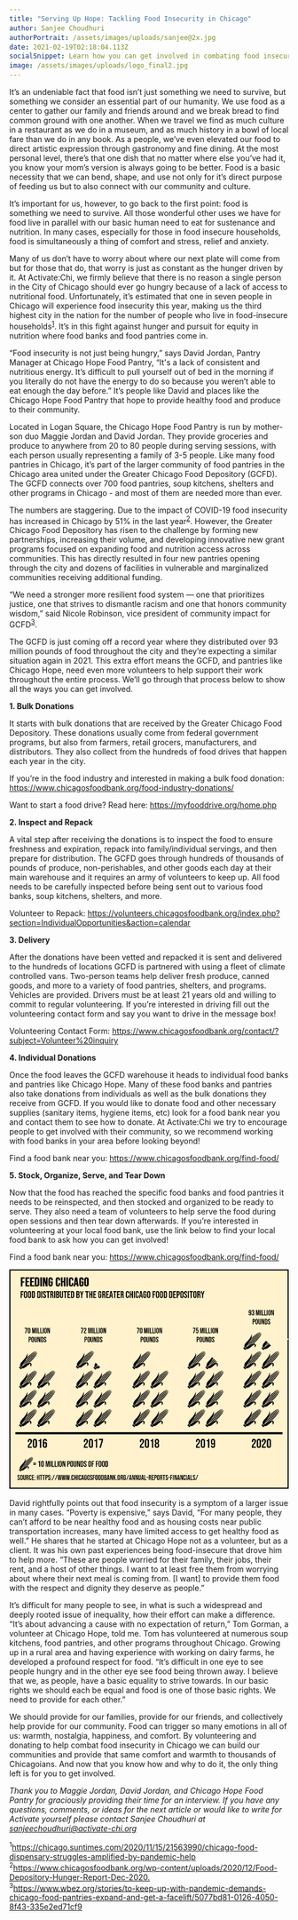 ```yaml
---
title: "Serving Up Hope: Tackling Food Insecurity in Chicago"
author: Sanjee Choudhuri
authorPortrait: /assets/images/uploads/sanjee@2x.jpg
date: 2021-02-19T02:18:04.113Z
socialSnippet: Learn how you can get involved in combating food insecurity in Chicago!
image: /assets/images/uploads/logo_final2.jpg
---
```

It’s an undeniable fact that food isn’t just something we need to survive, but something we consider an essential part of our humanity. We use food as a center to gather our family and friends around and we break bread to find common ground with one another. When we travel we find as much culture in a restaurant as we do in a museum, and as much history in a bowl of local fare than we do in any book. As a people, we’ve even elevated our food to direct artistic expression through gastronomy and fine dining. At the most personal level, there’s that one dish that no matter where else you’ve had it, you know your mom’s version is always going to be better. Food is a basic necessity that we can bend, shape, and use not only for it’s direct purpose of feeding us but to also connect with our community and culture.

It’s important for us, however, to go back to the first point: food is something we need to survive. All those wonderful other uses we have for food live in parallel with our basic human need to eat for sustenance and nutrition. In many cases, especially for those in food insecure households, food is simultaneously a thing of comfort and stress, relief and anxiety. 

Many of us don’t have to worry about where our next plate will come from but for those that do, that worry is just as constant as the hunger driven by it. At Activate:Chi, we firmly believe that there is no reason a single person in the City of Chicago should ever go hungry because of a lack of access to nutritional food. Unfortunately, it’s estimated that one in seven people in Chicago will experience food insecurity this year, making us the third highest city in the nation for the number of people who live in food-insecure households<sup>[1](https://chicago.suntimes.com/2020/11/15/21563990/chicago-food-dispensary-struggles-amplified-by-pandemic-help)</sup>. It’s in this fight against hunger and pursuit for equity in nutrition where food banks and food pantries come in.

“Food insecurity is not just being hungry,” says David Jordan, Pantry Manager at Chicago Hope Food Pantry, “It's a lack of consistent and nutritious energy. It’s difficult to pull yourself out of bed in the morning if you literally do not have the energy to do so because you weren’t able to eat enough the day before.” It’s people like David and places like the Chicago Hope Food Pantry that hope to provide healthy food and produce to their community.

Located in Logan Square, the Chicago Hope Food Pantry is run by mother-son duo Maggie Jordan and David Jordan. They provide groceries and produce to anywhere from 20 to 80 people during serving sessions, with each person usually representing a family of 3-5 people. Like many food pantries in Chicago, it’s part of the larger community of food pantries in the Chicago area united under the Greater Chicago Food Depository (GCFD). The GCFD connects over 700 food pantries, soup kitchens, shelters and other programs in Chicago - and most of them are needed more than ever.

The numbers are staggering. Due to the impact of COVID-19 food insecurity has increased in Chicago by 51% in the last year<sup>[2](https://www.chicagosfoodbank.org/wp-content/uploads/2020/12/Food-Depository-Hunger-Report-Dec-2020.pdf)</sup>. However, the Greater Chicago Food Depository has risen to the challenge by forming new partnerships, increasing their volume, and developing innovative new grant programs focused on expanding food and nutrition access across communities. This has directly resulted in four new pantries opening through the city and dozens of facilities in vulnerable and marginalized communities receiving additional funding. 

“We need a stronger more resilient food system — one that prioritizes justice, one that strives to dismantle racism and one that honors community wisdom,” said Nicole Robinson, vice president of community impact for GCFD<sup>[3](https://www.wbez.org/stories/to-keep-up-with-pandemic-demands-chicago-food-pantries-expand-and-get-a-facelift/5077bd81-0126-4050-8f43-335e2ed71cf9)</sup>.

The GCFD is just coming off a record year where they distributed over 93 million pounds of food throughout the city and they’re expecting a similar situation again in 2021. This extra effort means the GCFD, and pantries like Chicago Hope, need even more volunteers to help support their work throughout the entire process. We’ll go through that process below to show all the ways you can get involved.

**1. Bulk Donations**

It starts with bulk donations that are received by the Greater Chicago Food Depository. These donations usually come from federal government programs, but also from farmers, retail grocers, manufacturers, and distributors. They also collect from the hundreds of food drives that happen each year in the city.

If you’re in the food industry and interested in making a bulk food donation: <https://www.chicagosfoodbank.org/food-industry-donations/>

Want to start a food drive? Read here: <https://myfooddrive.org/home.php>

**2. Inspect and Repack**

A vital step after receiving the donations is to inspect the food to ensure freshness and expiration, repack into family/individual servings, and then prepare for distribution. The GCFD goes through hundreds of thousands of pounds of produce, non-perishables, and other goods each day at their main warehouse and it requires an army of volunteers to keep up. All food needs to be carefully inspected before being sent out to various food banks, soup kitchens, shelters, and more.

Volunteer to Repack: <https://volunteers.chicagosfoodbank.org/index.php?section=IndividualOpportunities&action=calendar>

**3. Delivery**

After the donations have been vetted and repacked it is sent and delivered to the hundreds of locations GCFD is partnered with using a fleet of climate controlled vans. Two-person teams help deliver fresh produce, canned goods, and more to a variety of food pantries, shelters, and programs. Vehicles are provided. Drivers must be at least 21 years old and willing to commit to regular volunteering. If you’re interested in driving fill out the volunteering contact form and say you want to drive in the message box!

Volunteering Contact Form: <https://www.chicagosfoodbank.org/contact/?subject=Volunteer%20inquiry>

**4. Individual Donations**

Once the food leaves the GCFD warehouse it heads to individual food banks and pantries like Chicago Hope. Many of these food banks and pantries also take donations from individuals as well as the bulk donations they receive from GCFD. If you would like to donate food and other necessary supplies (sanitary items, hygiene items, etc) look for a food bank near you and contact them to see how to donate. At Activate:Chi we try to encourage people to get involved with their community, so we recommend working with food banks in your area before looking beyond!

Find a food bank near you: <https://www.chicagosfoodbank.org/find-food/>

**5. Stock, Organize, Serve, and Tear Down**

Now that the food has reached the specific food banks and food pantries it needs to be reinspected, and then stocked and organized to be ready to serve. They also need a team of volunteers to help serve the food during open sessions and then tear down afterwards. If you’re interested in volunteering at your local food bank, use the link below to find your local food bank to ask how you can get involved!

Find a food bank near you: <https://www.chicagosfoodbank.org/find-food/>

![](/assets/images/uploads/yellow.png)

David rightfully points out that food insecurity is a symptom of a larger issue in many cases. “Poverty is expensive,” says David, “For many people, they can’t afford to be near healthy food and as housing costs near public transportation increases, many have limited access to get healthy food as well.” He shares that he started at Chicago Hope not as a volunteer, but as a client. It was his own past experiences being food-insecure that drove him to help more. “These are people worried for their family, their jobs, their rent, and a host of other things. I want to at least free them from worrying about where their next meal is coming from. \[I want] to provide them food with the respect and dignity they deserve as people.” 

It’s difficult for many people to see, in what is such a widespread and deeply rooted issue of inequality, how their effort can make a difference. “It’s about advancing a cause with no expectation of return,” Tom Gorman, a volunteer at Chicago Hope, told me. Tom has volunteered at numerous soup kitchens, food pantries, and other programs throughout Chicago. Growing up in a rural area and having experience with working on dairy farms, he developed a profound respect for food. “It’s difficult in one eye to see people hungry and in the other eye see food being thrown away. I believe that we, as people, have a basic equality to strive towards. In our basic rights we should each be equal and food is one of those basic rights. We need to provide for each other.”

We should provide for our families, provide for our friends, and collectively help provide for our community. Food can trigger so many emotions in all of us: warmth, nostalgia, happiness, and comfort. By volunteering and donating to help combat food insecurity in Chicago we can build our communities and provide that same comfort and warmth to thousands of Chicagoians. And now that you know how and why to do it, the only thing left is for you to get involved.

*Thank you to Maggie Jordan, David Jordan, and Chicago Hope Food Pantry for graciously providing their time for an interview. If you have any questions, comments, or ideas for the next article or would like to write for Activate yourself please contact Sanjee Choudhuri at sanjeechoudhuri@activate-chi.org*

<sup>1</sup><https://chicago.suntimes.com/2020/11/15/21563990/chicago-food-dispensary-struggles-amplified-by-pandemic-help>
<sup>2</sup><https://www.chicagosfoodbank.org/wp-content/uploads/2020/12/Food-Depository-Hunger-Report-Dec-2020.><br>
<sup>3</sup><https://www.wbez.org/stories/to-keep-up-with-pandemic-demands-chicago-food-pantries-expand-and-get-a-facelift/5077bd81-0126-4050-8f43-335e2ed71cf9>